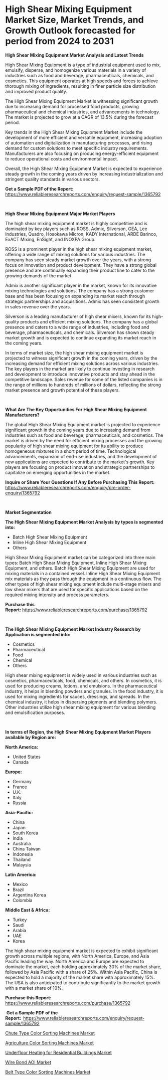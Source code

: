 <p><h1>High Shear Mixing Equipment Market Size, Market Trends, and Growth Outlook forecasted for period from 2024 to 2031</h1></p><p><strong>High Shear Mixing Equipment Market Analysis and Latest Trends</strong></p>
<p><p>High Shear Mixing Equipment is a type of industrial equipment used to mix, emulsify, disperse, and homogenize various materials in a variety of industries such as food and beverage, pharmaceuticals, chemicals, and cosmetics. This equipment operates at high speeds and forces to achieve thorough mixing of ingredients, resulting in finer particle size distribution and improved product quality.</p><p>The High Shear Mixing Equipment Market is witnessing significant growth due to increasing demand for processed food products, growing pharmaceutical and chemical industries, and advancements in technology. The market is projected to grow at a CAGR of 13.5% during the forecast period.</p><p>Key trends in the High Shear Mixing Equipment Market include the development of more efficient and versatile equipment, increasing adoption of automation and digitalization in manufacturing processes, and rising demand for custom solutions to meet specific industry requirements. Manufacturers are also focusing on producing energy-efficient equipment to reduce operational costs and environmental impact.</p><p>Overall, the High Shear Mixing Equipment Market is expected to experience steady growth in the coming years driven by increasing industrialization and stringent quality standards in various sectors.</p></p>
<p><strong>Get a Sample PDF of the Report:&nbsp;</strong> <a href="https://www.reliableresearchreports.com/enquiry/request-sample/1365792">https://www.reliableresearchreports.com/enquiry/request-sample/1365792</a></p>
<p>&nbsp;</p>
<p><strong>High Shear Mixing Equipment Major Market Players</strong></p>
<p><p>The high shear mixing equipment market is highly competitive and is dominated by key players such as ROSS, Admix, Silverson, GEA, Lee Industries, Quadro, Hosokawa Micron, KADY International, ARDE Barinco, ExACT Mixing, EnSight, and INOXPA Group.</p><p>ROSS is a prominent player in the high shear mixing equipment market, offering a wide range of mixing solutions for various industries. The company has seen steady market growth over the years, with a strong focus on innovation and product development. They have a strong global presence and are continually expanding their product line to cater to the growing demands of the market.</p><p>Admix is another significant player in the market, known for its innovative mixing technologies and solutions. The company has a strong customer base and has been focusing on expanding its market reach through strategic partnerships and acquisitions. Admix has seen consistent growth in sales revenue over the years.</p><p>Silverson is a leading manufacturer of high shear mixers, known for its high-quality products and efficient mixing solutions. The company has a global presence and caters to a wide range of industries, including food and beverage, pharmaceuticals, and chemicals. Silverson has shown steady market growth and is expected to continue expanding its market reach in the coming years.</p><p>In terms of market size, the high shear mixing equipment market is projected to witness significant growth in the coming years, driven by the increasing demand for efficient mixing solutions across various industries. The key players in the market are likely to continue investing in research and development to introduce innovative products and stay ahead in the competitive landscape. Sales revenue for some of the listed companies is in the range of millions to hundreds of millions of dollars, reflecting the strong market presence and growth potential of these players.</p></p>
<p>&nbsp;</p>
<p><strong>What Are The Key Opportunities For High Shear Mixing Equipment Manufacturers?</strong></p>
<p><p>The global High Shear Mixing Equipment market is projected to experience significant growth in the coming years due to increasing demand from industries such as food and beverage, pharmaceuticals, and cosmetics. The market is driven by the need for efficient mixing processes and the growing popularity of high shear mixing equipment for its ability to produce homogeneous mixtures in a short period of time. Technological advancements, expansion of end-use industries, and the development of new applications are expected to contribute to the market's growth. Key players are focusing on product innovation and strategic partnerships to capitalize on emerging opportunities in the market.</p></p>
<p><strong>Inquire or Share Your Questions If Any Before Purchasing This Report:</strong> <a href="https://www.reliableresearchreports.com/enquiry/pre-order-enquiry/1365792">https://www.reliableresearchreports.com/enquiry/pre-order-enquiry/1365792</a></p>
<p>&nbsp;</p>
<p><strong>Market Segmentation</strong></p>
<p><strong>The High Shear Mixing Equipment Market Analysis by types is segmented into:</strong></p>
<p><ul><li>Batch High Shear Mixing Equipment</li><li>Inline High Shear Mixing Equipment</li><li>Others</li></ul></p>
<p><p>High Shear Mixing Equipment market can be categorized into three main types: Batch High Shear Mixing Equipment, Inline High Shear Mixing Equipment, and others. Batch High Shear Mixing Equipment are used for mixing materials in a contained vessel. Inline High Shear Mixing Equipment mix materials as they pass through the equipment in a continuous flow. The other types of high shear mixing equipment include multi-stage mixers and low shear mixers that are used for specific applications based on the required mixing intensity and process parameters.</p></p>
<p><strong>Purchase this Report:&nbsp;</strong><a href="https://www.reliableresearchreports.com/purchase/1365792">https://www.reliableresearchreports.com/purchase/1365792</a></p>
<p>&nbsp;</p>
<p><strong>The High Shear Mixing Equipment Market Industry Research by Application is segmented into:</strong></p>
<p><ul><li>Cosmetics</li><li>Pharmaceutical</li><li>Food</li><li>Chemical</li><li>Others</li></ul></p>
<p><p>High shear mixing equipment is widely used in various industries such as cosmetics, pharmaceuticals, food, chemicals, and others. In cosmetics, it is used for producing creams, lotions, and emulsions. In the pharmaceutical industry, it helps in blending powders and granules. In the food industry, it is used for mixing ingredients for sauces, dressings, and spreads. In the chemical industry, it helps in dispersing pigments and blending polymers. Other industries utilize high shear mixing equipment for various blending and emulsification purposes.</p></p>
<p>&nbsp;</p>
<p><strong>In terms of Region, the High Shear Mixing Equipment Market Players available by Region are:</strong></p>
<p>
    <p> <strong> North America: </strong>
        <ul>
            <li>United States</li>
            <li>Canada</li>
        </ul>
        </p> 
    <p> <strong> Europe: </strong>
        <ul>
            <li>Germany</li>
            <li>France</li>
            <li>U.K.</li>
            <li>Italy</li>
            <li>Russia</li>
        </ul>
        </p> 
    <p> <strong> Asia-Pacific: </strong>
        <ul>
            <li>China</li>
            <li>Japan</li>
            <li>South Korea</li>
            <li>India</li>
            <li>Australia</li>
            <li>China Taiwan</li>
            <li>Indonesia</li>
            <li>Thailand</li>
            <li>Malaysia</li>
        </ul>
        </p> 
    <p> <strong> Latin America: </strong>
        <ul>
            <li>Mexico</li>
            <li>Brazil</li>
            <li>Argentina Korea</li>
            <li>Colombia</li>
        </ul>
        </p> 
    <p> <strong> Middle East & Africa: </strong>
        <ul>
            <li>Turkey</li>
            <li>Saudi</li>
            <li>Arabia</li>
            <li>UAE</li>
            <li>Korea</li>
        </ul>
    </p>
    </p>
<p><p>The high shear mixing equipment market is expected to exhibit significant growth across multiple regions, with North America, Europe, and Asia Pacific leading the way. North America and Europe are expected to dominate the market, each holding approximately 30% of the market share, followed by Asia Pacific with a share of 25%. Within Asia Pacific, China is expected to hold a majority of the market share with approximately 15%. The USA is also anticipated to contribute significantly to the market growth with a market share of 10%.</p></p>
<p><strong>Purchase this Report: </strong><a href="https://www.reliableresearchreports.com/purchase/1365792">https://www.reliableresearchreports.com/purchase/1365792</a></p>
<p>&nbsp;<strong>Get a Sample PDF of the Report:&nbsp;&nbsp;</strong><a href="https://www.reliableresearchreports.com/enquiry/request-sample/1365792">https://www.reliableresearchreports.com/enquiry/request-sample/1365792</a></p>
<p><strong></strong></p>
<p><p><a href="https://medium.com/@alenamorar/chute-type-color-sorting-machines-market-trends-forecast-and-competitive-analysis-to-2031-62319547f2f4">Chute Type Color Sorting Machines Market</a></p><p><a href="https://medium.com/@alenamorar/agriculture-color-sorting-machines-market-analysis-its-cagr-market-segmentation-and-global-1c2681499d34">Agriculture Color Sorting Machines Market</a></p><p><a href="https://medium.com/@alenamorar/underfloor-heating-for-residential-buildings-market-analysis-and-sze-forecasted-for-period-from-e474ef9b7c84">Underfloor Heating for Residential Buildings Market</a></p><p><a href="https://medium.com/@alenamorar/wire-bond-aoi-market-furnishes-information-on-market-share-market-trends-and-market-growth-a19d689b6554">Wire Bond AOI Market</a></p><p><a href="https://medium.com/@alenamorar/decoding-belt-type-color-sorting-machines-market-metrics-market-share-trends-and-growth-patterns-efa4adcb3c02">Belt Type Color Sorting Machines Market</a></p></p>